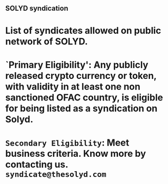 ## SOLYD syndication  
# List of syndicates allowed on public network of SOLYD.  
# `Primary Eligibility': Any publicly released crypto currency or token, with validity in at least one non sanctioned OFAC country, is eligible for being listed as a syndication on Solyd.  
# `Secondary Eligibility`: Meet business criteria. Know more by contacting us. `syndicate@thesolyd.com`
